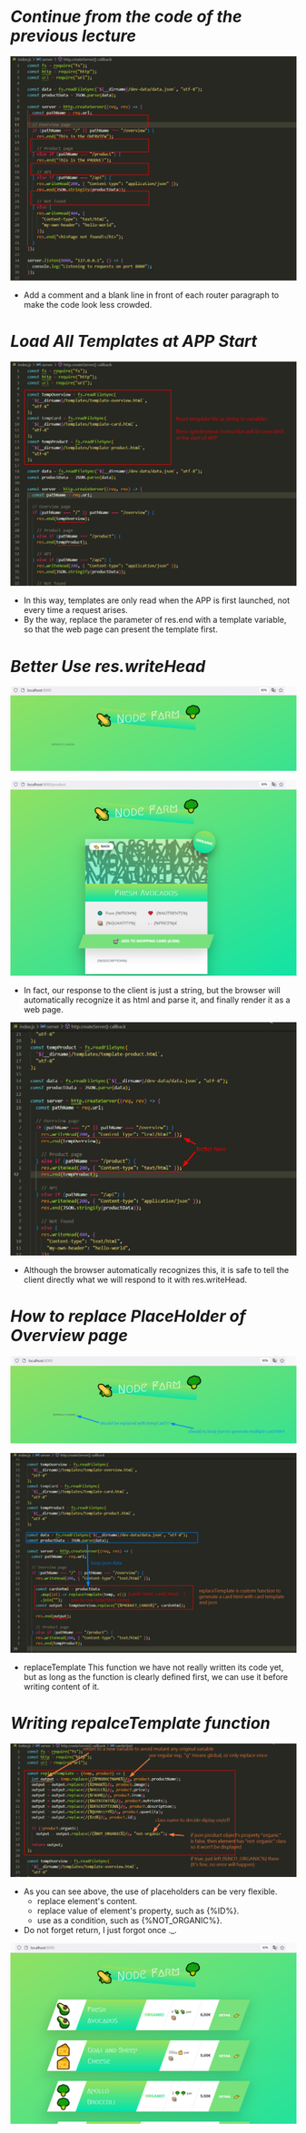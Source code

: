 # **_Continue from the code of the previous lecture_**

![Alt add comment in front of each router](pic/bandicam%202022-09-30%2000-51-32-043.jpg)

- Add a comment and a blank line in front of each router paragraph to make the code look less crowded.

# **_Load All Templates at APP Start_**

![Alt  sync read template top-level](pic/bandicam%202022-09-30%2001-00-14-572.jpg)

- In this way, templates are only read when the APP is first launched, not every time a request arises.
- By the way, replace the parameter of res.end with a template variable, so that the web page can present the template first.

# **_Better Use res.writeHead_**

![Alt review overview pages1st](pic/bandicam%202022-09-30%2001-01-06-932.jpg)

![Alt review product page 1st](pic/bandicam%202022-09-30%2001-01-18-536.jpg)

- In fact, our response to the client is just a string, but the browser will automatically recognize it as html and parse it, and finally render it as a web page.

![Alt better have writeHead](pic/bandicam%202022-09-30%2001-03-34-897.jpg)

- Although the browser automatically recognizes this, it is safe to tell the client directly what we will respond to it with res.writeHead.

# **_How to replace PlaceHolder of Overview page_**

![Alt how to generate html for {%PRODUCT_CARD%}](pic/bandicam%202022-09-30%2001-05-50-057.jpg)

![Alt convert the concept to code](pic/bandicam%202022-09-30%2001-14-30-142.jpg)

- replaceTemplate This function we have not really written its code yet, but as long as the function is clearly defined first, we can use it before writing content of it.

# **_Writing repalceTemplate function_**

![Alt define replaceTemplate function](pic/bandicam%202022-09-30%2001-33-04-918.jpg)

- As you can see above, the use of placeholders can be very flexible.
  - replace element's content.
  - replace value of element's property, such as {%ID%}.
  - use as a condition, such as {%NOT_ORGANIC%}.
- Do not forget return, I just forgot once .\_.

![Alt see the final result of overview page](pic/bandicam%202022-09-30%2001-33-20-430.jpg)
